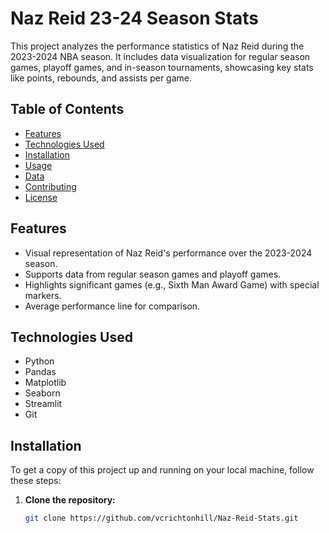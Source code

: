 # Naz Reid 23-24 Season Stats

This project analyzes the performance statistics of Naz Reid during the 2023-2024 NBA season. It includes data visualization for regular season games, playoff games, and in-season tournaments, showcasing key stats like points, rebounds, and assists per game.

## Table of Contents
- [Features](#features)
- [Technologies Used](#technologies-used)
- [Installation](#installation)
- [Usage](#usage)
- [Data](#data)
- [Contributing](#contributing)
- [License](#license)

## Features
- Visual representation of Naz Reid's performance over the 2023-2024 season.
- Supports data from regular season games and playoff games.
- Highlights significant games (e.g., Sixth Man Award Game) with special markers.
- Average performance line for comparison.

## Technologies Used
- Python
- Pandas
- Matplotlib
- Seaborn
- Streamlit
- Git

## Installation

To get a copy of this project up and running on your local machine, follow these steps:

1. **Clone the repository:**
   ```bash
   git clone https://github.com/vcrichtonhill/Naz-Reid-Stats.git
